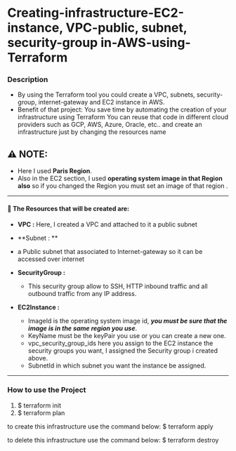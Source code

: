 # Creating-infrastructure-EC2-instance, VPC-public, subnet, security-group in-AWS-using-Terraform


### Description
- By using the Terraform tool you could create a VPC, subnets, security-group, internet-gateway and EC2 instance  in AWS.
- Benefit of that project: 
	You save time by automating the creation of your infrastructure using Terraform
  You can reuse that code in different cloud providers such as GCP, AWS, Azure, Oracle, etc.. and create an infrastructure just by changing the  resources name
	
## :warning:  NOTE:
-  Here I used **Paris Region**.
- Also in the EC2 section, I used **operating system image in that Region also** so if you changed the Region you must set an image of that region .


------------


#### 📝 The Resources that will be created are:

- **VPC :**
   Here, I created a VPC and attached to it a public subnet 
- **Subnet : **
- 
  a Public subnet that associated to Internet-gateway so it can be accessed over internet
  
- **SecurityGroup :**
	- This security group allow to  SSH, HTTP inbound traffic and all outbound traffic from any IP address. 

- **EC2Instance :**
	 - ImageId is the operating system image id, ***you must be sure that the image is in the same region you use***. 
	 - KeyName must be the keyPair you use or you can create a new one.
	 - vpc_security_group_ids here you assign to the EC2 instance the security groups you want, I assigned the Security group i created above.
	 - SubnetId in which subnet you want the instance be assigned.
   
------------
### How to use the Project

1. $ terraform init
2. $ terraform plan

to create this infrastructure use the command below: 
 $ terraform apply

to delete this infrastructure use the command below: 
 $ terraform destroy


